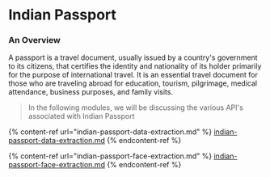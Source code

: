 # Indian Passport

### An Overview

A passport is a travel document, usually issued by a country's government to its citizens, that certifies the identity and nationality of its holder primarily for the purpose of international travel. It is an essential travel document for those who are traveling abroad for education, tourism, pilgrimage, medical attendance, business purposes, and family visits.

> In the following modules, we will be discussing the various API's associated with Indian Passport

{% content-ref url="indian-passport-data-extraction.md" %}
[indian-passport-data-extraction.md](indian-passport-data-extraction.md)
{% endcontent-ref %}

{% content-ref url="indian-passport-face-extraction.md" %}
[indian-passport-face-extraction.md](indian-passport-face-extraction.md)
{% endcontent-ref %}

